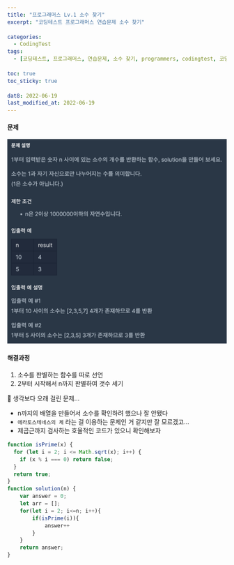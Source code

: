 ```yaml
---
title: "프로그래머스 Lv.1 소수 찾기"
excerpt: "코딩테스트 프로그래머스 연습문제 소수 찾기"

categories:
  - CodingTest
tags:
  - [코딩테스트, 프로그래머스, 연습문제, 소수 찾기, programmers, codingtest, 코딩테스트 연습]

toc: true
toc_sticky: true
 
dat8: 2022-06-19
last_modified_at: 2022-06-19
---
```


#### 문제
![39](/assets/images/39.png)

#### 해결과정
1. 소수를 판별하는 함수를 따로 선언
2. 2부터 시작해서 n까지 판별하여 갯수 세기

:pushpin: 생각보다 오래 걸린 문제...
  * n까지의 배열을 만들어서 소수를 확인하려 했으나 잘 안됐다
  * `에라토스테네스의 체` 라는 걸 이용하는 문제인 거 같지만 잘 모르겠고...
  * 제곱근까지 검사하는 호율적인 코드가 있으니 확인해보자

```javascript
function isPrime(x) {
  for (let i = 2; i <= Math.sqrt(x); i++) {
    if (x % i === 0) return false;
  }
  return true;
}
function solution(n) {   
    var answer = 0;
    let arr = [];
    for(let i = 2; i<=n; i++){
        if(isPrime(i)){
            answer++
        }
    }
    return answer;
}
```